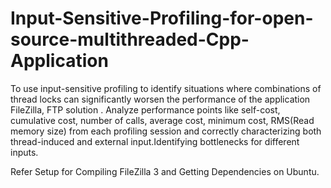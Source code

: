 # Input-Sensitive-Profiling-for-open-source-multithreaded-Cpp-Application
To use input-sensitive profiling to identify situations where combinations of thread locks can significantly worsen the performance of the application FileZilla, FTP solution . Analyze performance points like self-cost, cumulative cost, number of calls, average cost, minimum cost, RMS(Read memory size) from each profiling session and correctly characterizing both thread-induced and external input.Identifying bottlenecks for different inputs.

Refer Setup for Compiling FileZilla 3 and Getting Dependencies on Ubuntu.
